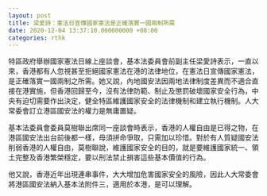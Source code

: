 ```yaml
---
layout: post
title: 梁愛詩：憲法日宣傳國家憲法是正確落實一國兩制所需
date: 2020-12-04 13:37:10.000000000 +08:00
categories: rthk
---
```


特區政府舉辦國家憲法日線上座談會，基本法委員會前副主任梁愛詩表示，一直以來，香港都有人忽視甚至拒絕國家憲法在港的法律地位，在憲法日宣傳國家憲法，是正確落實一國兩制之所需。她又說，內地國安法因兩地法律制度差異而不適合直接在港實施，但香港回歸至今，沒有法律防範、制止及懲罰破壞國家安全行為，中央有迫切需要作出決定，健全特區維護國家安全的法律機制和建立執行機制。人大常委會訂立港區國安法的權力是無庸置疑。

基本法委員會委員莫樹聯出席同一座談會時表示，香港的人權自由是已得之物，在港區國安法出台前後都一樣，毋須拼命爭取，只需加以珍惜。對於有人質疑國安法削弱香港的人權自由，莫樹聯說，維護國家安全的目的，就是要維護國家統一、領土完整及香港繁榮穩定，要以刑法禁止損害這些基本價值的行為。

他又說，香港近年出現連串事件，大大增加危害國家安全的風險，因此人大常委會將港區國安法納入基本法附件三，適用於本港，是可以理解。
